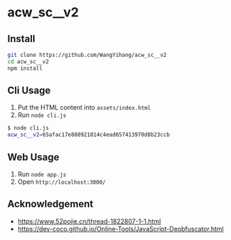 # acw_sc__v2

## Install

```bash
git clone https://github.com/WangYihang/acw_sc__v2
cd acw_sc__v2
npm install
```

## Cli Usage

1. Put the HTML content into `assets/index.html`
2. Run `node cli.js`

```bash
$ node cli.js
acw_sc__v2=65afac17e880921014c4ead657413970d8b23ccb
```

## Web Usage

1. Run `node app.js`
2. Open `http://localhost:3000/`

## Acknowledgement

* https://www.52pojie.cn/thread-1822807-1-1.html
* https://dev-coco.github.io/Online-Tools/JavaScript-Deobfuscator.html
